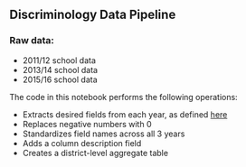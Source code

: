 ## Discriminology Data Pipeline

### Raw data:

- 2011/12 school data
- 2013/14 school data
- 2015/16 school data



The code in this notebook performs the following operations:

- Extracts desired fields from each year, as defined [here](https://docs.google.com/spreadsheets/d/1Z7BwQ8Sd20Q57UsgkTzopSzbJy3hz2sq2qed4I9kkQI/edit#gid=1997820201)
- Replaces negative numbers with 0
- Standardizes field names across all 3 years 
- Adds a column description field
- Creates a district-level aggregate table
